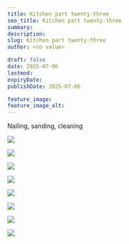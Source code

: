 ```yaml
---
title: Kitchen part twenty-three
seo_title: Kitchen part twenty-three
summary:
description:
slug: Kitchen part twenty-three
author: <no value>

draft: false
date: 2025-07-06
lastmod:
expiryDate:
publishDate: 2025-07-06

feature_image:
feature_image_alt:
---
```

Nailing, sanding, cleaning

![](/images/2573.jpeg )

![](/images/2547.jpeg )

![](/images/2567.jpeg )

![](/images/2575.jpeg )

![](/images/2566.jpeg )

![](/images/2576.jpeg )

![](/images/2551.jpeg )

![](/images/2562.jpeg )
